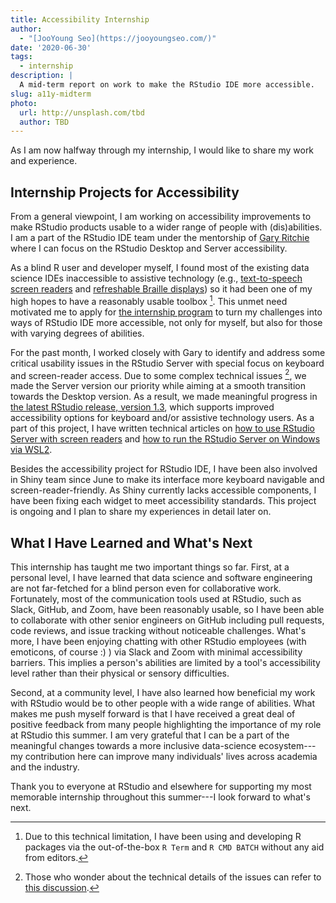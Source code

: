 ```yaml
---
title: Accessibility Internship
author:
  - "[JooYoung Seo](https://jooyoungseo.com/)"
date: '2020-06-30'
tags:
  - internship
description: |
  A mid-term report on work to make the RStudio IDE more accessible.
slug: a11y-midterm
photo:
  url: http://unsplash.com/tbd
  author: TBD
---
```


As I am now halfway through my internship, I would like to share my work and experience.

## Internship Projects for Accessibility

From a general viewpoint, I am working on accessibility improvements to make RStudio products usable to a wider range of people with (dis)abilities. I am a part of the RStudio IDE team under the mentorship of [Gary Ritchie](https://rstudio.com/speakers/gary-ritchie/) where I can focus on the RStudio Desktop and Server accessibility.

As a blind R user and developer myself, I found most of the existing data science IDEs inaccessible to assistive technology (e.g., [text-to-speech screen readers](https://en.wikipedia.org/wiki/Screen_reader) and [refreshable Braille displays](https://en.wikipedia.org/wiki/Refreshable_braille_display)) so it had been one of my high hopes to have a reasonably usable toolbox [^1]. This unmet need motivated me to apply for [the internship program](https://education.rstudio.com/blog/2020/02/applications-for-2020-intern-program-are-now-open/) to turn my challenges into ways of RStudio IDE more accessible, not only for myself, but also for those with varying degrees of abilities.

For the past month, I worked closely with Gary to identify and address some critical usability issues in the RStudio Server with special focus on keyboard and screen-reader access. Due to some complex technical issues [^2], we made the Server version our priority while aiming at a smooth transition towards the Desktop version. As a result, we made meaningful progress in [the latest RStudio release, version 1.3](https://blog.rstudio.com/2020/05/27/rstudio-1-3-release/), which supports improved accessibility options for keyboard and/or assistive technology users. As a part of this project, I have written technical articles on [how to use RStudio Server with screen readers](https://support.rstudio.com/hc/en-us/articles/360045612413-RStudio-Screen-Reader-Support) and [how to run the RStudio Server on Windows via WSL2](https://support.rstudio.com/hc/en-us/articles/360049776974-Using-RStudio-Server-in-Windows-WSL2).

Besides the accessibility project for RStudio IDE, I have been also involved in Shiny team since June to make its interface more keyboard navigable and screen-reader-friendly. As Shiny currently lacks accessible components, I have been fixing each widget to meet accessibility standards. This project is ongoing and I plan to share my experiences in detail later on.

## What I Have Learned and What's Next

This internship has taught me two important things so far. First, at a personal level, I have learned that data science and software engineering are not far-fetched for a blind person even for collaborative work. Fortunately, most of the communication tools used at RStudio, such as Slack, GitHub, and Zoom, have been reasonably usable, so I have been able to collaborate with other senior engineers on GitHub including pull requests, code reviews, and issue tracking without noticeable challenges. What's more, I have been enjoying chatting with other RStudio employees (with emoticons, of course :) ) via Slack and Zoom with minimal accessibility barriers. This implies a person's abilities are limited by a tool's accessibility level rather than their physical or sensory difficulties.

Second, at a community level, I have also learned how beneficial my work with RStudio would be to other people with a wide range of abilities. What makes me push myself forward is that I have received a great deal of positive feedback from many people highlighting the importance of my role at RStudio this summer. I am very grateful that I can be a part of the meaningful changes towards a more inclusive data-science ecosystem---my contribution here can improve many individuals' lives across academia and the industry.

Thank you to everyone at RStudio and elsewhere for supporting my most memorable internship throughout this summer---I look forward to what's next.

[^1]: Due to this technical limitation, I have been using and developing R packages via the out-of-the-box `R Term` and `R CMD BATCH` without any aid from editors.

[^2]: Those who wonder about the technical details of the issues can refer to [this discussion](https://github.com/nvaccess/nvda/issues/10838).
